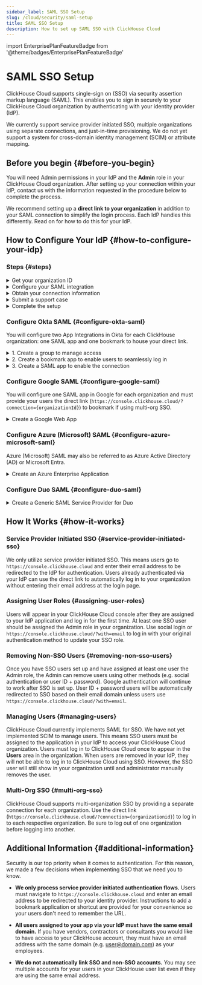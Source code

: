 ```yaml
---
sidebar_label: SAML SSO Setup
slug: /cloud/security/saml-setup
title: SAML SSO Setup
description: How to set up SAML SSO with ClickHouse Cloud
---
```


import EnterprisePlanFeatureBadge from '@theme/badges/EnterprisePlanFeatureBadge' 

# SAML SSO Setup

<EnterprisePlanFeatureBadge feature="SAML SSO"/>

ClickHouse Cloud supports single-sign on (SSO) via security assertion markup language (SAML). This enables you to sign in securely to your ClickHouse Cloud organization by authenticating with your identity provider (IdP).

We currently support service provider initiated SSO, multiple organizations using separate connections, and just-in-time provisioning. We do not yet support a system for cross-domain identity management (SCIM) or attribute mapping.

## Before you begin {#before-you-begin}

You will need Admin permissions in your IdP and the **Admin** role in your ClickHouse Cloud organization. After setting up your connection within your IdP, contact us with the information requested in the procedure below to complete the process.

We recommend setting up a **direct link to your organization** in addition to your SAML connection to simplify the login process. Each IdP handles this differently. Read on for how to do this for your IdP.

## How to Configure Your IdP {#how-to-configure-your-idp}

### Steps {#steps}

<details>
   <summary>  Get your organization ID  </summary>
   
   All setups require your organization ID. To obtain your organization ID:
   
   1. Sign in to your [ClickHouse Cloud](https://console.clickhouse.cloud) organization.
   
      <img src='https://github.com/ClickHouse/clickhouse-docs/assets/110556185/0cb69e9e-1506-4eb4-957d-f104d8c15f3a'
           class="image"
           alt="Organization ID"
           style={{width: '60%', display: 'inline'}} />
      
   3. In the lower left corner, click on your organization name under **Organization**.
   
   4. In the pop-up menu, select **Organization details**.
   
   5. Make note of your **Organization ID** to use below.
      
</details>

<details> 
   <summary>  Configure your SAML integration  </summary>
   
   ClickHouse uses service provider initiated SAML connections. This means you can log in via https://console.clickhouse.cloud or via a direct link. We do not currently support identity provider initiated connections. Basic SAML configurations include the following:

   - SSO URL or ACS URL:  `https://auth.clickhouse.cloud/login/callback?connection={organizationid}` 

   - Audience URI or Entity ID: `urn:auth0:ch-production:{organizationid}` 

   - Application username: `email`

   - Attribute mapping: `email = user.email`

   - Direct link to access your organization: `https://console.clickhouse.cloud/?connection={organizationid}` 


   For specific configuration steps, refer to your specific identity provider below.
   
</details>

<details>
   <summary>  Obtain your connection information  </summary>

   Obtain your Identity provider SSO URL and x.509 certificate. Refer to your specific identity provider below for instructions on how to retrieve this information.

</details>


<details>
   <summary>  Submit a support case </summary>
   
   1. Return to the ClickHouse Cloud console.
      
   2. Select **Help** on the left, then the Support submenu.
   
   3. Click **New case**.
   
   4. Enter the subject "SAML SSO Setup".
   
   5. In the description, paste any links gathered from the instructions above and attach the certificate to the ticket.
   
   6. Please also let us know which domains should be allowed for this connection (e.g. domain.com, domain.ai, etc.).
   
   7. Create a new case.
   
   8. We will complete the setup within ClickHouse Cloud and let you know when it's ready to test.

</details>

<details>
   <summary>  Complete the setup  </summary>

   1. Assign user access within your Identity Provider. 

   2. Log in to ClickHouse via https://console.clickhouse.cloud OR the direct link you configured in 'Configure your SAML integration' above. Users are initially assigned the 'Developer' role, which has read-only access to the organization.

   3. Log out of the ClickHouse organization. 

   4. Log in with your original authentication method to assign the Admin role to your new SSO account.
   - For email + password accounts, please use `https://console.clickhouse.cloud/?with=email`.
   - For social logins, please click the appropriate button (**Continue with Google** or **Continue with Microsoft**)

   5. Log out with your original authentication method and log back in via https://console.clickhouse.cloud OR the direct link you configured in 'Configure your SAML integration' above.

   6. Remove any non-SAML users to enforce SAML for the organization. Going forward users are assigned via your Identity Provider.
   
</details>

### Configure Okta SAML {#configure-okta-saml}

You will configure two App Integrations in Okta for each ClickHouse organization: one SAML app and one bookmark to house your direct link.

<details>
   <summary>  1. Create a group to manage access  </summary>
   
   1. Log in to your Okta instance as an **Administrator**.

   2. Select **Groups** on the left.

   3. Click **Add group**.

   4. Enter a name and description for the group. This group will be used to keep users consistent between the SAML app and its related bookmark app.

   5. Click **Save**.

   6. Click the name of the group that you created.

   7. Click **Assign people** to assign users you would like to have access to this ClickHouse organization.

</details>

<details>
   <summary>  2. Create a bookmark app to enable users to seamlessly log in  </summary>
   
   1. Select **Applications** on the left, then select the **Applications** subheading.
   
   2. Click **Browse App Catalog**.
   
   3. Search for and select **Bookmark App**.
   
   4. Click **Add integration**.
   
   5. Select a label for the app.
   
   6. Enter the URL as `https://console.clickhouse.cloud/?connection={organizationid}`
   
   7. Go to the **Assignments** tab and add the group you created above.
   
</details>

<details>
   <summary>  3. Create a SAML app to enable the connection  </summary>
   
   1. Select **Applications** on the left, then select the **Applications** subheading.
   
   2. Click **Create App Integration**.
   
   3. Select SAML 2.0 and click Next.
   
   4. Enter a name for your application and check the box next to **Do not display application icon to users** then click **Next**. 
   
   5. Use the following values to populate the SAML settings screen.
   
      | Field                          | Value |
      |--------------------------------|-------|
      | Single Sign On URL             | `https://auth.clickhouse.cloud/login/callback?connection={organizationid}` |
      | Audience URI (SP Entity ID)    | `urn:auth0:ch-production:{organizationid}` |
      | Default RelayState             | Leave blank       |
      | Name ID format                 | Unspecified       |
      | Application username           | Email             |
      | Update application username on | Create and update |
   
   7. Enter the following Attribute Statement.

      | Name    | Name format   | Value      |
      |---------|---------------|------------|
      | email   | Basic         | user.email |
   
   9. Click **Next**.
   
   10. Enter the requested information on the Feedback screen and click **Finish**.
   
   11. Go to the **Assignments** tab and add the group you created above.
   
   12. On the **Sign On** tab for your new app, click the **View SAML setup instructions** button. 
   
         <img src='https://github.com/ClickHouse/clickhouse-docs/assets/110556185/8d316548-5fb7-4d3a-aad9-5d025c51f158'
              class="image"
              alt="Okta SAML Setup Instructions"
              style={{width: '60%', display: 'inline'}} />
   
   13. Gather these three items and go to Submit a Support Case above to complete the process.
     - Identity Provider Single Sign-On URL
     - Identity Provider Issuer
     - X.509 Certificate
   
</details>


### Configure Google SAML {#configure-google-saml}

You will configure one SAML app in Google for each organization and must provide your users the direct link (`https://console.clickhouse.cloud/?connection={organizationId}`) to bookmark if using multi-org SSO.

<details>
   <summary>  Create a Google Web App  </summary>
   
   1. Go to your Google Admin console (admin.google.com).

   <img src='https://github.com/ClickHouse/clickhouse-docs/assets/110556185/b931bd12-2fdf-4e25-b0b5-1170bbd20760'
        class="image"
        alt="Google SAML App"
        style={{width: '60%', display: 'inline'}} />

   2. Click **Apps**, then **Web and mobile apps** on the left.
   
   3. Click **Add app** from the top menu, then select **Add custom SAML app**.
   
   4. Enter a name for the app and click **Continue**.
   
   5. Gather these two items and go to Submit a Support Case above to submit the information to us. NOTE: If you complete the setup before copying this data, click **DOWNLOAD METADATA** from the app's home screen to get the X.509 certificate.
     - SSO URL
     - X.509 Certificate
   
   7. Enter the ACS URL and Entity ID below.
   
      | Field     | Value |
      |-----------|-------|
      | ACS URL   | `https://auth.clickhouse.cloud/login/callback?connection={organizationid}` |
      | Entity ID | `urn:auth0:ch-production:{organizationid}` |
   
   8. Check the box for **Signed response**.
   
   9. Select **EMAIL** for the Name ID Format and leave the Name ID as **Basic Inforamtion > Primary email.**
   
   10. Click **Continue**.
   
   11. Enter the following Attribute mapping:
       
      | Field             | Value         |
      |-------------------|---------------|
      | Basic information | Primary email |
      | App attributes    | email         |
       
   13. Click **Finish**.
   
   14. To enable the app click **OFF** for everyone and change the setting to **ON** for everyone. Access can also be limited to groups or organizational units by selecting options on the left side of the screen.
       
</details>

### Configure Azure (Microsoft) SAML {#configure-azure-microsoft-saml}

Azure (Microsoft) SAML may also be referred to as Azure Active Directory (AD) or Microsoft Entra.

<details>
   <summary>  Create an Azure Enterprise Application </summary>
   
   You will set up one application integration with a separate sign-on URL for each organization.
   
   1. Log on to the Microsoft Entra admin center.
   
   2. Navigate to **Applications > Enterprise** applications on the left.
   
   3. Click **New application** on the top menu.
   
   4. Click **Create your own application** on the top menu.
   
   5. Enter a name and select **Integrate any other application you don't find in the gallery (Non-gallery)**, then click **Create**.
   
      <img src='https://github.com/ClickHouse/clickhouse-docs/assets/110556185/5577b3ed-56e0-46b9-a9f7-80aa27f9a97a'
           class="image"
           alt="Azure Non-Gallery App"
           style={{width: '60%', display: 'inline'}} />
   
   6. Click **Users and groups** on the left and assign users.
   
   7. Click **Single sign-on** on the left.
   
   8. Click **SAML**.
   
   9. Use the following settings to populate the Basic SAML Configuration screen.
   
      | Field                     | Value |
      |---------------------------|-------|
      | Identifier (Entity ID)    | `urn:auth0:ch-production:{organizationid}` |
      | Reply URL (Assertion Consumer Service URL) | `https://auth.clickhouse.cloud/login/callback?connection={organizationid}` |
      | Sign on URL               | `https://console.clickhouse.cloud/?connection={organizationid}` |
      | Relay State               | Blank |
      | Logout URL                | Blank |
   
   11. Add (A) or update (U) the following under Attributes & Claims:
   
       | Claim name                           | Format        | Source attribute |
       |--------------------------------------|---------------|------------------|
       | (U) Unique User Identifier (Name ID) | Email address | user.mail        |
       | (A) email                            | Basic         | user.mail        |
       | (U) /identity/claims/name            | Omitted       | user.mail        |
   
         <img src='https://github.com/ClickHouse/clickhouse-docs/assets/110556185/b59af49f-4cdc-47f4-99e0-fe4a7ffbceda'
              class="image"
              alt="Attributes and Claims"
              style={{width: '60%', display: 'inline'}} />
   
   12. Gather these two items and go to Submit a Support Case above to complete the process:
     - Login URL
     - Certificate (Base64)

</details>

### Configure Duo SAML {#configure-duo-saml}

<details>
   <summary> Create a Generic SAML Service Provider for Duo </summary>
   1. Follow the instructions for [Duo Single Sign-On for Generic SAML Service Providers](https://duo.com/docs/sso-generic). 
   
   2. Use the following Bridge Attribute mapping:

   |  Bridge Attribute  |  ClickHouse Attribute  | 
   |:-------------------|:-----------------------|
   | Email Address      | email                  |
   
   3. Use the following values to update your Cloud Application in Duo:

   |  Field    |  Value                                     |
   |:----------|:-------------------------------------------|
   | Entity ID | `urn:auth0:ch-production:{organizationid}` |
   | Assertion Consumer Service (ACS) URL | `https://auth.clickhouse.cloud/login/callback?connection={organizationid}` |
   | Service Provider Login URL |  `https://console.clickhouse.cloud/?connection={organizationid}` |

   4. Gather these two items and go to Submit a Support Case above to complete the process:
      - Single Sign-On URL
      - Certificate
   
</details>


## How It Works {#how-it-works}

### Service Provider Initiated SSO {#service-provider-initiated-sso}

We only utilize service provider initiated SSO. This means users go to `https://console.clickhouse.cloud` and enter their email address to be redirected to the IdP for authentication. Users already authenticated via your IdP can use the direct link to automatically log in to your organization without entering their email address at the login page.

### Assigning User Roles {#assigning-user-roles}

Users will appear in your ClickHouse Cloud console after they are assigned to your IdP application and log in for the first time. At least one SSO user should be assigned the Admin role in your organization. Use social login or `https://console.clickhouse.cloud/?with=email` to log in with your original authentication method to update your SSO role.

### Removing Non-SSO Users {#removing-non-sso-users}

Once you have SSO users set up and have assigned at least one user the Admin role, the Admin can remove users using other methods (e.g. social authentication or user ID + password). Google authentication will continue to work after SSO is set up. User ID + password users will be automatically redirected to SSO based on their email domain unless users use `https://console.clickhouse.cloud/?with=email`.

### Managing Users {#managing-users}

ClickHouse Cloud currently implements SAML for SSO. We have not yet implemented SCIM to manage users. This means SSO users must be assigned to the application in your IdP to access your ClickHouse Cloud organization. Users must log in to ClickHouse Cloud once to appear in the **Users** area in the organization. When users are removed in your IdP, they will not be able to log in to ClickHouse Cloud using SSO. However, the SSO user will still show in your organization until and administrator manually removes the user.

### Multi-Org SSO {#multi-org-sso}

ClickHouse Cloud supports multi-organization SSO by providing a separate connection for each organization. Use the direct link (`https://console.clickhouse.cloud/?connection={organizationid}`) to log in to each respective organization. Be sure to log out of one organization before logging into another.

## Additional Information {#additional-information}

Security is our top priority when it comes to authentication. For this reason, we made a few decisions when implementing SSO that we need you to know.

- **We only process service provider initiated authentication flows.** Users must navigate to `https://console.clickhouse.cloud` and enter an email address to be redirected to your identity provider. Instructions to add a bookmark application or shortcut are provided for your convenience so your users don't need to remember the URL.

- **All users assigned to your app via your IdP must have the same email domain.** If you have vendors, contractors or consultants you would like to have access to your ClickHouse account, they must have an email address with the same domain (e.g. user@domain.com) as your employees.

- **We do not automatically link SSO and non-SSO accounts.** You may see multiple accounts for your users in your ClickHouse user list even if they are using the same email address.
